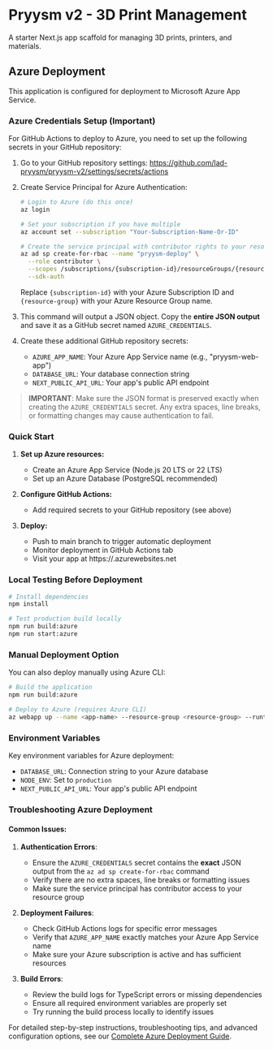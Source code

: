 # Pryysm v2 - 3D Print Management

A starter Next.js app scaffold for managing 3D prints, printers, and materials.

## Azure Deployment

This application is configured for deployment to Microsoft Azure App Service.

### Azure Credentials Setup (Important)

For GitHub Actions to deploy to Azure, you need to set up the following secrets in your GitHub repository:

1. Go to your GitHub repository settings: https://github.com/lad-pryysm/pryysm-v2/settings/secrets/actions

2. Create Service Principal for Azure Authentication:

   ```bash
   # Login to Azure (do this once)
   az login
   
   # Set your subscription if you have multiple
   az account set --subscription "Your-Subscription-Name-Or-ID"
   
   # Create the service principal with contributor rights to your resource group
   az ad sp create-for-rbac --name "pryysm-deploy" \
     --role contributor \
     --scopes /subscriptions/{subscription-id}/resourceGroups/{resource-group} \
     --sdk-auth
   ```

   Replace `{subscription-id}` with your Azure Subscription ID and `{resource-group}` with your Azure Resource Group name.

3. This command will output a JSON object. Copy the **entire JSON output** and save it as a GitHub secret named `AZURE_CREDENTIALS`.

4. Create these additional GitHub repository secrets:
   - `AZURE_APP_NAME`: Your Azure App Service name (e.g., "pryysm-web-app")
   - `DATABASE_URL`: Your database connection string
   - `NEXT_PUBLIC_API_URL`: Your app's public API endpoint

> **IMPORTANT**: Make sure the JSON format is preserved exactly when creating the `AZURE_CREDENTIALS` secret. Any extra spaces, line breaks, or formatting changes may cause authentication to fail.

### Quick Start

1. **Set up Azure resources:**
   - Create an Azure App Service (Node.js 20 LTS or 22 LTS)
   - Set up an Azure Database (PostgreSQL recommended)

2. **Configure GitHub Actions:**
   - Add required secrets to your GitHub repository (see above)

3. **Deploy:**
   - Push to main branch to trigger automatic deployment
   - Monitor deployment in GitHub Actions tab
   - Visit your app at https://<your-app-name>.azurewebsites.net

### Local Testing Before Deployment

```bash
# Install dependencies
npm install

# Test production build locally
npm run build:azure
npm run start:azure
```

### Manual Deployment Option

You can also deploy manually using Azure CLI:

```bash
# Build the application
npm run build:azure

# Deploy to Azure (requires Azure CLI)
az webapp up --name <app-name> --resource-group <resource-group> --runtime "NODE|18-lts"
```

### Environment Variables

Key environment variables for Azure deployment:
- `DATABASE_URL`: Connection string to your Azure database
- `NODE_ENV`: Set to `production`
- `NEXT_PUBLIC_API_URL`: Your app's public API endpoint

### Troubleshooting Azure Deployment

#### Common Issues:

1. **Authentication Errors**:
   - Ensure the `AZURE_CREDENTIALS` secret contains the **exact** JSON output from the `az ad sp create-for-rbac` command
   - Verify there are no extra spaces, line breaks or formatting issues
   - Make sure the service principal has contributor access to your resource group

2. **Deployment Failures**:
   - Check GitHub Actions logs for specific error messages
   - Verify that `AZURE_APP_NAME` exactly matches your Azure App Service name
   - Make sure your Azure subscription is active and has sufficient resources

3. **Build Errors**:
   - Review the build logs for TypeScript errors or missing dependencies
   - Ensure all required environment variables are properly set
   - Try running the build process locally to identify issues

For detailed step-by-step instructions, troubleshooting tips, and advanced configuration options, see our [Complete Azure Deployment Guide](./docs/azure-deployment-guide.md).
